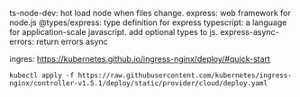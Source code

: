 ts-node-dev: hot load node when files change.
express: web framework for node.js
@types/express: type definition for express
typescript: a language for application-scale javascript. add optional types to js.
express-async-errors: return errors async

ingres: https://kubernetes.github.io/ingress-nginx/deploy/#quick-start
```
kubectl apply -f https://raw.githubusercontent.com/kubernetes/ingress-nginx/controller-v1.5.1/deploy/static/provider/cloud/deploy.yaml
```